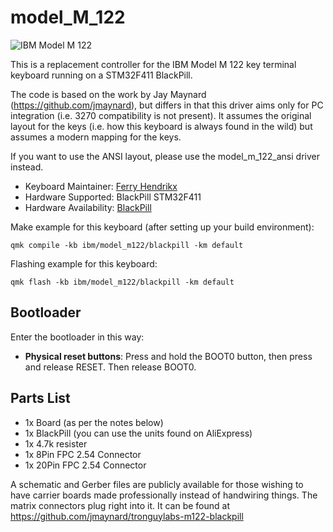 # model_M_122

![IBM Model M 122](https://i.imgur.com/Oo3Ozqzh.jpg)

This is a replacement controller for the IBM Model M 122 key terminal keyboard running on a STM32F411 BlackPill.

The code is based on the work by Jay Maynard (https://github.com/jmaynard), but differs in that this driver
aims only for PC integration (i.e. 3270 compatibility is not present). It assumes the original layout for
the keys (i.e. how this keyboard is always found in the wild) but assumes a modern mapping for the keys.

If you want to use the ANSI layout, please use the model_m_122_ansi driver instead.

* Keyboard Maintainer: [Ferry Hendrikx](https://github.com/fhendrikx)
* Hardware Supported: BlackPill STM32F411
* Hardware Availability: [BlackPill](https://www.adafruit.com/product/4877)

Make example for this keyboard (after setting up your build environment):

    qmk compile -kb ibm/model_m122/blackpill -km default

Flashing example for this keyboard:

    qmk flash -kb ibm/model_m122/blackpill -km default


## Bootloader

Enter the bootloader in this way:

* **Physical reset buttons**: Press and hold the BOOT0 button, then press and release RESET. Then release BOOT0.


## Parts List

* 1x Board (as per the notes below)
* 1x BlackPill (you can use the units found on AliExpress)
* 1x 4.7k resister
* 1x  8Pin FPC 2.54 Connector
* 1x 20Pin FPC 2.54 Connector

A schematic and Gerber files are publicly available for those wishing to have carrier boards made
professionally instead of handwiring things. The matrix connectors plug right into it. It can be
found at https://github.com/jmaynard/tronguylabs-m122-blackpill

